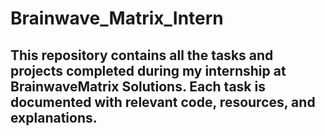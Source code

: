 # Brainwave_Matrix_Intern

## This repository contains all the tasks and projects completed during my internship at BrainwaveMatrix Solutions. Each task is documented with relevant code, resources, and explanations.
